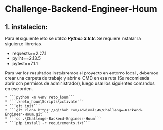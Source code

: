 # Challenge-Backend-Engineer-Houm

## 1. instalacion:

Para el siguiente reto se utilizo ***Python 3.8.8***. Se requiere instalar la siguiente librerias.

* requests==2.27.1
* pylint==2.13.5
* pytest==7.1.1

Para ver los resultados instalaremos el proyecto en entorno local , debemos crear una carpeta de trabajo y abrir el CMD en esa ruta (Se recomienda abrir con permisos de administrador), luego usar los siguientes comandos en ese orden.

    * ```python -m venv reto_houm```
    * ```.\reto_houm\Scripts\activate```
    * ```git init```
    * ```git clone https://github.com/edwinml148/Challenge-Backend-Engineer-Houm.git```
    * ```cd .\Challenge-Backend-Engineer-Houm```
    * ```pip install -r requirements.txt```
